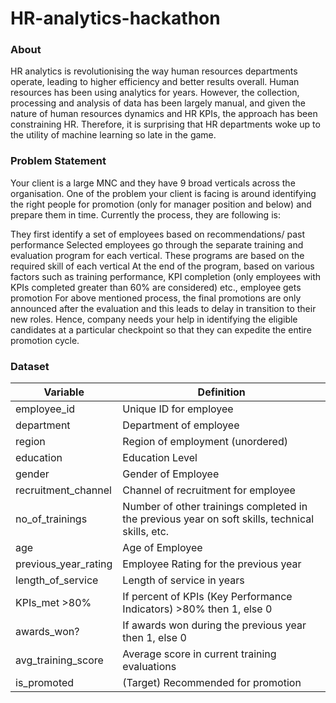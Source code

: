 # HR-analytics-hackathon

### About 
HR analytics is revolutionising the way human resources departments operate, leading to higher efficiency and better results overall. Human resources has been using analytics for years. However, the collection, processing and analysis of data has been largely manual, and given the nature of human resources dynamics and HR KPIs, the approach has been constraining HR. Therefore, it is surprising that HR departments woke up to the utility of machine learning so late in the game.

### Problem Statement

Your client is a large MNC and they have 9 broad verticals across the organisation. One of the problem your client is facing is around identifying the right people for promotion (only for manager position and below) and prepare them in time. Currently the process, they are following is:

They first identify a set of employees based on recommendations/ past performance
Selected employees go through the separate training and evaluation program for each vertical. These programs are based on the required skill of each vertical
At the end of the program, based on various factors such as training performance, KPI completion (only employees with KPIs completed greater than 60% are considered) etc., employee gets promotion
For above mentioned process, the final promotions are only announced after the evaluation and this leads to delay in transition to their new roles. Hence, company needs your help in identifying the eligible candidates at a particular checkpoint so that they can expedite the entire promotion cycle.


### Dataset 

Variable | Definition
--- | ---
employee_id | Unique ID for employee
department | Department of employee
region | Region of employment (unordered)
education | Education Level
gender | Gender of Employee
recruitment_channel | Channel of recruitment for employee
no_of_trainings | Number of other trainings completed in the previous year on soft skills, technical skills, etc.
age | Age of Employee
previous_year_rating | Employee Rating for the previous year
length_of_service | Length of service in years
KPIs_met >80% | If percent of KPIs (Key Performance Indicators) >80% then 1, else 0
awards_won? | If awards won during the previous year then 1, else 0
avg_training_score | Average score in current training evaluations
is_promoted | (Target) Recommended for promotion
